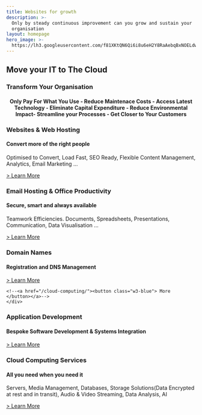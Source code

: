 ```yaml
---
title: Websites for growth
description: >-
  Only by steady continuous improvement can you grow and sustain your
  organisation
layout: homepage
hero_image: >-
  https://lh3.googleusercontent.com/f81XKtQN6Qi6i8u6eH2Y8RaAebqBxNOELdwRmq1B7LWbT4SNnGPUXtKJDP-Ktrk7ORoUCon6zpIMThfYLz0=w1200-h500-c-rj-e30#.jpg
---
```

<h2 class="w3-center herohead">Move your IT to The Cloud</h2>
<h3 class="w3-center herohead">Transform Your Organisation</h3>
<h4 style="text-align: center;">Only Pay For What You Use - Reduce Maintenace Costs - Access Latest Technology - Eliminate Capital Expenditure - Reduce Environmental Impact- Streamline your Processes - Get Closer to Your Customers </h4>
<!--<p class="w3-main"> Computing power when you need it. With less time and budget devoted to keeping IT systems running, you can focus on your core business.  Computing power can be brought online or retired in real time allowing you to grow with peace of mind.</p> -->
<!-- <h2 class="w3-center herohead">Get your Organisations IT Under Control to Save Time and Money</h2>
<h2 class="w3-center herohead">Does the thought of your IT cause you to feel anxious?</h2>
<h2 class="w3-center herohead">Is IT Consuming too much of Your Time and Energy? Has IT Yielded the Promised Benefits ?</h2>
<h4 style="text-align: center;">Get your IT under control. Save Time and Money. </h4>
<p class="w3-main"> In many Small and Medium Sized Organisations IT management can be a problem. The cloud offers a degree of management as part of the service.</p> -->

<div class="w3-row-padding fpboxes">



  <div class="w3-col l4 m12 s12 ">
    <div class="door w3-card xw3-green"><h3>Websites &amp; Web Hosting</h3><h4>Convert more of the right people</h4><p>Optimised to Convert, Load Fast, SEO Ready, Flexible Content Management, Analytics, Email Marketing ...</p>
    <a href="/websites/"><div class="fom"><span class="fombullet">></span> Learn More</div></a>
    <!--<a href="/websites/"><button class="w3-blue"> More </button></a>-->
    </div>
  <div class=" w3-col l4 m12 s12">
    <div class="door w3-card xw3-green"><h3>Email Hosting &amp; Office Productivity</h3><h4>Secure, smart and always available</h4><p>Teamwork Efficiencies. Documents, Spreadsheets, Presentations, Communication, Data Visualisation ...</p>
    <a href="/office-productivity/"><div class="fom"><span class="fombullet">></span> Learn More</div></a>
    <!--<a href="/office-productivity/"><button class="w3-blue"> More </button></a>-->
    </div>
  </div>

 
  </div>
    <div class="w3-col l4 m12 s12">
    <div class="door w3-card xw3-dark-grey">
        <h3>Domain Names</h3><h4>Registration and DNS Management</h4>
    <a href="/domain-names/"><div class="fom"><span class="fombullet">></span> Learn More</div></a>

    <!--<a href="/cloud-computing/"><button class="w3-blue"> More </button></a>-->
    </div>
  </div>

</div>
<div class="w3-row-padding fpboxes">

  <div class="w3-col l6 m12 s12 ">
    <div class="smalldoor w3-card xw3-green"><h3>Application Development</h3><h4>Bespoke Software Development &amp; Systems Integration</h4>
        <a href="/application-development/"><div class="fom"><span class="fombullet">></span> Learn More</div></a>
    <!--<a href="/websites/"><button class="w3-blue"> More </button></a>-->
    </div> 
  </div>
  <!--<div class=" w3-col l4 m12 s12">
    <div class="door w3-card xw3-green"><h3>Website Hosting</h3><h4>Secure, smart and always available</h4><p>Teamwork Efficiencies. Documents, Spreadsheets, Presentations, Communication, Data Visualisation ...</p>
    <a href="/office-productivity/"><div class="fom"><span class="fombullet">></span> Learn More</div></a>
    </div>
  </div> -->
  <div class=" w3-col l6 m12 s12">
    <div class="smalldoor w3-card">
    <h3>Cloud Computing Services</h3><h4>All you need when you need it</h4><p>Servers, Media Management, Databases, Storage  Solutions(Data Encrypted at rest and in transit), Audio &amp; Video Streaming, Data Analysis, AI</p>
    <a href="/cloud-computing/"><div class="fom"><span class="fombullet">></span> Learn More</div></a>
    <!--<a href="/cloud-computing/"><button class="w3-blue"> More </button></a>-->
    </div>
  </div>

</div>